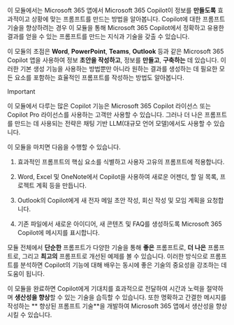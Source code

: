 이 모듈에서는 Microsoft 365 앱에서 Microsoft 365 Copilot이 정보를 **만들도록** 효과적이고 상황에 맞는 프롬프트를 만드는 방법을 알아봅니다. Copilot에 대한 프롬프트 기술을 향상하려는 경우 이 모듈을 통해 Microsoft 365 Copilot에서 정확하고 유용한 결과를 얻을 수 있는 프롬프트를 만드는 지식과 기술을 갖출 수 있습니다.

이 모듈의 초점은 **Word**, **PowerPoint**, **Teams**, **Outlook** 등과 같은 Microsoft 365 Copilot 앱을 사용하여 정보 **초안을 작성하고**, 정보를 **만들고**, **구축하는** 데 있습니다. 이러한 기본 생성 기능을 사용하는 방법뿐만 아니라 원하는 결과를 생성하는 데 필요한 모든 요소를 포함하는 효율적인 프롬프트를 작성하는 방법도 알아봅니다.

> [!IMPORTANT]
> 이 모듈에서 다루는 많은 Copilot 기능은 Microsoft 365 Copilot 라이선스 또는 Copilot Pro 라이선스를 사용하는 고객만 사용할 수 있습니다. 그러나 더 나은 프롬프트를 만드는 데 사용되는 전략은 채팅 기반 LLM(대규모 언어 모델)에서도 사용할 수 있습니다.

이 모듈을 마치면 다음을 수행할 수 있습니다.

1. 효과적인 프롬프트의 핵심 요소를 식별하고 사용자 고유의 프롬프트에 적용합니다.

1. Word, Excel 및 OneNote에서 Copilot을 사용하여 새로운 어젠더, 할 일 목록, 프로젝트 계획 등을 만듭니다.

1. Outlook의 Copilot에게 새 전자 메일 초안 작성, 회신 작성 및 모임 계획을 요청합니다.

1. 기존 파일에서 새로운 아이디어, 새 콘텐츠 및 FAQ를 생성하도록 Microsoft 365 Copilot에 메시지를 표시합니다.

모듈 전체에서 **단순한** 프롬프트가 다양한 기술을 통해 **좋은** 프롬프트로, **더 나은** 프롬프트로, 그리고 **최고의** 프롬프트로 개선된 예제를 볼 수 있습니다. 이러한 방식으로 프롬프트를 분석하면 Copilot의 기능에 대해 배우는 동시에 좋은 기술의 중요성을 강조하는 데 도움이 됩니다.

이 모듈을 완료하면 Copilot에게 기대치를 효과적으로 전달하여 시간과 노력을 절약하며 **생산성을 향상**할 수 있는 기술을 습득할 수 있습니다. 또한 명확하고 간결한 메시지를 작성하는 ** 향상된 프롬프트 기술**을 개발하여 Microsoft 365 앱에서 생산성을 향상시킬 수 있습니다.